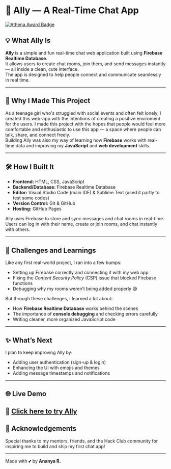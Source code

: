 # 🐾 Ally — A Real-Time Chat App

[![Athena Award Badge](https://img.shields.io/endpoint?url=https%3A%2F%2Faward.athena.hackclub.com%2Fapi%2Fbadge)](https://award.athena.hackclub.com?utm_source=readme)

## 💡 What Ally Is
**Ally** is a simple and fun real-time chat web application built using **Firebase Realtime Database**.  
It allows users to create chat rooms, join them, and send messages instantly — all inside a clean, cute interface.  
The app is designed to help people connect and communicate seamlessly in real time. 

---

## 🌸 Why I Made This Project
As a teenage girl who's struggled with social events and often felt lonely, I created this web-app with the intentions of creating a positive enviroment for the users. I made this project with the hopes that people would feel more comfortable and enthusiastic to use this app — a space where people can talk, share, and connect freely.  
Building Ally was also my way of learning how **Firebase** works with real-time data and improving my **JavaScript** and **web development** skills.

---

## 🛠️ How I Built It
- **Frontend:** HTML, CSS, JavaScript  
- **Backend/Database:** Firebase Realtime Database  
- **Editor:** Visual Studio Code (main IDE) & Sublime Text (used it partly to test some codes)
- **Version Control:** Git & GitHub  
- **Hosting:** GitHub Pages  

Ally uses Firebase to store and sync messages and chat rooms in real-time. Users can log in with their name, create or join rooms, and chat instantly with others.

---

## 💭 Challenges and Learnings
Like any first real-world project, I ran into a few bumps:
- Setting up Firebase correctly and connecting it with my web app
- Fixing the *Content Security Policy* (CSP) issue that blocked Firebase functions
- Debugging why my rooms weren’t being added properly 😅  

But through these challenges, I learned a lot about:
- How **Firebase Realtime Database** works behind the scenes  
- The importance of **console debugging** and checking errors carefully  
- Writing cleaner, more organized JavaScript code  

---

## ✨ What’s Next
I plan to keep improving Ally by:
- Adding user authentication (sign-up & login)
- Enhancing the UI with emojis and themes
- Adding message timestamps and notifications  

---

## 🌐 Live Demo
🔗 [Click here to try Ally](https://ananyaaa-18.github.io/Ally/index.html)
---

## 💖 Acknowledgements
Special thanks to my mentors, friends, and the Hack Club community for inspiring me to build and ship my first chat app!

---

Made with 💕 by **Ananya R.**

